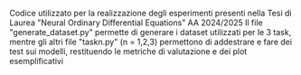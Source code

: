 Codice utilizzato per la realizzazione degli esperimenti presenti nella Tesi di Laurea "Neural Ordinary Differential Equations" AA 2024/2025
Il file "generate_dataset.py" permette di generare i dataset utilizzati per le 3 task, mentre gli altri file "taskn.py" (n = 1,2,3) permettono di addestrare e fare dei test sui modelli, restituendo le metriche di valutazione e dei plot esemplificativi
